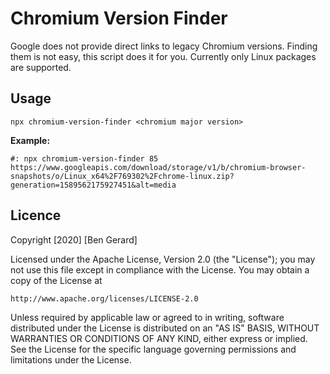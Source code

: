 Chromium Version Finder  
=======================
Google does not provide direct links to legacy Chromium versions. Finding them is not easy, this script does it for you.
Currently only Linux packages are supported.

## Usage

    npx chromium-version-finder <chromium major version>
   
  **Example:**

    #: npx chromium-version-finder 85
    https://www.googleapis.com/download/storage/v1/b/chromium-browser-snapshots/o/Linux_x64%2F769302%2Fchrome-linux.zip?generation=1589562175927451&alt=media
    
## Licence
Copyright [2020] [Ben Gerard]

Licensed under the Apache License, Version 2.0 (the "License");
you may not use this file except in compliance with the License.
You may obtain a copy of the License at

    http://www.apache.org/licenses/LICENSE-2.0

Unless required by applicable law or agreed to in writing, software
distributed under the License is distributed on an "AS IS" BASIS,
WITHOUT WARRANTIES OR CONDITIONS OF ANY KIND, either express or implied.
See the License for the specific language governing permissions and
limitations under the License.
